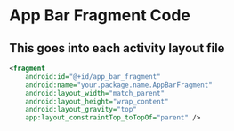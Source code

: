 # App Bar Fragment Code

## This goes into each activity layout file

```xml
<fragment
    android:id="@+id/app_bar_fragment" 
    android:name="your.package.name.AppBarFragment"
    android:layout_width="match_parent"
    android:layout_height="wrap_content"
    android:layout_gravity="top"
    app:layout_constraintTop_toTopOf="parent" />
```
